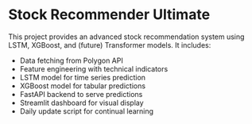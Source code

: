 
# Stock Recommender Ultimate

This project provides an advanced stock recommendation system using LSTM, XGBoost, and (future) Transformer models. It includes:
- Data fetching from Polygon API
- Feature engineering with technical indicators
- LSTM model for time series prediction
- XGBoost model for tabular predictions
- FastAPI backend to serve predictions
- Streamlit dashboard for visual display
- Daily update script for continual learning
